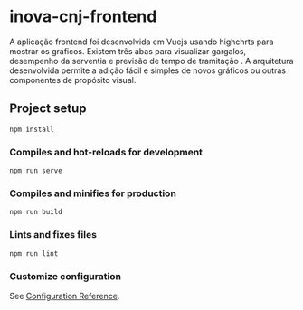 # inova-cnj-frontend

A aplicação frontend foi desenvolvida em Vuejs usando highchrts para mostrar os gráficos. Existem três abas para visualizar gargalos, desempenho da serventia e previsão de tempo de tramitação . A arquitetura desenvolvida permite a adição fácil e simples de novos gráficos ou outras componentes de propósito visual.

## Project setup
```
npm install
```

### Compiles and hot-reloads for development
```
npm run serve
```

### Compiles and minifies for production
```
npm run build
```

### Lints and fixes files
```
npm run lint
```

### Customize configuration
See [Configuration Reference](https://cli.vuejs.org/config/).

